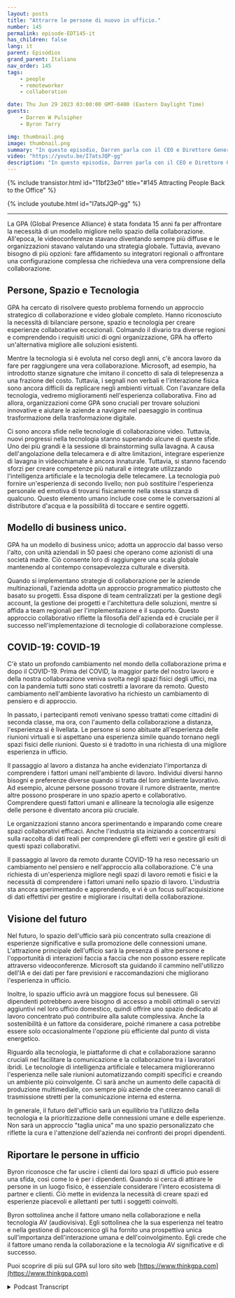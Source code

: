 ```yaml
---
layout: posts
title: "Attrarre le persone di nuovo in ufficio."
number: 145
permalink: episode-EDT145-it
has_children: false
lang: it
parent: Episódios
grand_parent: Italiano
nav_order: 145
tags:
    - people
    - remoteworker
    - collaboration

date: Thu Jun 29 2023 03:00:00 GMT-0400 (Eastern Daylight Time)
guests:
    - Darren W Pulsipher
    - Byron Tarry

img: thumbnail.png
image: thumbnail.png
summary: "In questo episodio, Darren parla con il CEO e Direttore Generale di GPA sul ruolo che l'innovazione nella collaborazione svolge nel riportare le persone in ufficio e sul perché le persone necessitano dell'interazione faccia a faccia."
video: "https://youtu.be/I7atsJQP-gg"
description: "In questo episodio, Darren parla con il CEO e Direttore Generale di GPA sul ruolo che l'innovazione nella collaborazione svolge nel riportare le persone in ufficio e sul perché le persone necessitano dell'interazione faccia a faccia."
---
```


<div>
{% include transistor.html id="11bf23e0" title="#145 Attracting People Back to the Office" %}

{% include youtube.html id="I7atsJQP-gg" %}
</div>

---

La GPA (Global Presence Alliance) è stata fondata 15 anni fa per affrontare la necessità di un modello migliore nello spazio della collaborazione. All'epoca, le videoconferenze stavano diventando sempre più diffuse e le organizzazioni stavano valutando una strategia globale. Tuttavia, avevano bisogno di più opzioni: fare affidamento su integratori regionali o affrontare una configurazione complessa che richiedeva una vera comprensione della collaborazione.

## Persone, Spazio e Tecnologia

GPA ha cercato di risolvere questo problema fornendo un approccio strategico di collaborazione e video globale completo. Hanno riconosciuto la necessità di bilanciare persone, spazio e tecnologia per creare esperienze collaborative eccezionali. Colmando il divario tra diverse regioni e comprendendo i requisiti unici di ogni organizzazione, GPA ha offerto un'alternativa migliore alle soluzioni esistenti.

Mentre la tecnologia si è evoluta nel corso degli anni, c'è ancora lavoro da fare per raggiungere una vera collaborazione. Microsoft, ad esempio, ha introdotto stanze signature che imitano il concetto di sala di telepresenza a una frazione del costo. Tuttavia, i segnali non verbali e l'interazione fisica sono ancora difficili da replicare negli ambienti virtuali. Con l'avanzare della tecnologia, vedremo miglioramenti nell'esperienza collaborativa. Fino ad allora, organizzazioni come GPA sono cruciali per trovare soluzioni innovative e aiutare le aziende a navigare nel paesaggio in continua trasformazione della trasformazione digitale.

Ci sono ancora sfide nelle tecnologie di collaborazione video. Tuttavia, nuovi progressi nella tecnologia stanno superando alcune di queste sfide. Uno dei più grandi è la sessione di brainstorming sulla lavagna. A causa dell'angolazione della telecamera e di altre limitazioni, integrare esperienze di lavagna in videochiamate è ancora innaturale. Tuttavia, si stanno facendo sforzi per creare competenze più naturali e integrate utilizzando l'intelligenza artificiale e la tecnologia delle telecamere. La tecnologia può fornire un'esperienza di secondo livello; non può sostituire l'esperienza personale ed emotiva di trovarsi fisicamente nella stessa stanza di qualcuno. Questo elemento umano include cose come le conversazioni al distributore d'acqua e la possibilità di toccare e sentire oggetti.

## Modello di business unico.

GPA ha un modello di business unico; adotta un approccio dal basso verso l'alto, con unità aziendali in 50 paesi che operano come azionisti di una società madre. Ciò consente loro di raggiungere una scala globale mantenendo al contempo consapevolezza culturale e diversità.

Quando si implementano strategie di collaborazione per le aziende multinazionali, l'azienda adotta un approccio programmatico piuttosto che basato su progetti. Essa dispone di team centralizzati per la gestione degli account, la gestione dei progetti e l'architettura delle soluzioni, mentre si affida a team regionali per l'implementazione e il supporto. Questo approccio collaborativo riflette la filosofia dell'azienda ed è cruciale per il successo nell'implementazione di tecnologie di collaborazione complesse.

## COVID-19: COVID-19

C'è stato un profondo cambiamento nel mondo della collaborazione prima e dopo il COVID-19. Prima del COVID, la maggior parte del nostro lavoro e della nostra collaborazione veniva svolta negli spazi fisici degli uffici, ma con la pandemia tutti sono stati costretti a lavorare da remoto. Questo cambiamento nell'ambiente lavorativo ha richiesto un cambiamento di pensiero e di approccio.

In passato, i partecipanti remoti venivano spesso trattati come cittadini di seconda classe, ma ora, con l'aumento della collaborazione a distanza, l'esperienza si è livellata. Le persone si sono abituate all'esperienza delle riunioni virtuali e si aspettano una esperienza simile quando tornano negli spazi fisici delle riunioni. Questo si è tradotto in una richiesta di una migliore esperienza in ufficio.

Il passaggio al lavoro a distanza ha anche evidenziato l'importanza di comprendere i fattori umani nell'ambiente di lavoro. Individui diversi hanno bisogni e preferenze diverse quando si tratta del loro ambiente lavorativo. Ad esempio, alcune persone possono trovare il rumore distraente, mentre altre possono prosperare in uno spazio aperto e collaborativo. Comprendere questi fattori umani e allineare la tecnologia alle esigenze delle persone è diventato ancora più cruciale.

Le organizzazioni stanno ancora sperimentando e imparando come creare spazi collaborativi efficaci. Anche l'industria sta iniziando a concentrarsi sulla raccolta di dati reali per comprendere gli effetti veri e gestire gli esiti di questi spazi collaborativi.

Il passaggio al lavoro da remoto durante COVID-19 ha reso necessario un cambiamento nel pensiero e nell'approccio alla collaborazione. C'è una richiesta di un'esperienza migliore negli spazi di lavoro remoti e fisici e la necessità di comprendere i fattori umani nello spazio di lavoro. L'industria sta ancora sperimentando e apprendendo, e vi è un focus sull'acquisizione di dati effettivi per gestire e migliorare i risultati della collaborazione.

## Visione del futuro

Nel futuro, lo spazio dell'ufficio sarà più concentrato sulla creazione di esperienze significative e sulla promozione delle connessioni umane. L'attrazione principale dell'ufficio sarà la presenza di altre persone e l'opportunità di interazioni faccia a faccia che non possono essere replicate attraverso videoconferenze. Microsoft sta guidando il cammino nell'utilizzo dell'IA e dei dati per fare previsioni e raccomandazioni che migliorano l'esperienza in ufficio.

Inoltre, lo spazio ufficio avrà un maggiore focus sul benessere. Gli dipendenti potrebbero avere bisogno di accesso a mobili ottimali o servizi aggiuntivi nel loro ufficio domestico, quindi offrire uno spazio dedicato al lavoro concentrato può contribuire alla salute complessiva. Anche la sostenibilità è un fattore da considerare, poiché rimanere a casa potrebbe essere solo occasionalmente l'opzione più efficiente dal punto di vista energetico.

Riguardo alla tecnologia, le piattaforme di chat e collaborazione saranno cruciali nel facilitare la comunicazione e la collaborazione tra i lavoratori ibridi. Le tecnologie di intelligenza artificiale e telecamera miglioreranno l'esperienza nelle sale riunioni automatizzando compiti specifici e creando un ambiente più coinvolgente. Ci sarà anche un aumento delle capacità di produzione multimediale, con sempre più aziende che creeranno canali di trasmissione stretti per la comunicazione interna ed esterna.

In generale, il futuro dell'ufficio sarà un equilibrio tra l'utilizzo della tecnologia e la prioritizzazione delle connessioni umane e delle esperienze. Non sarà un approccio "taglia unica" ma uno spazio personalizzato che riflette la cura e l'attenzione dell'azienda nei confronti dei propri dipendenti.

## Riportare le persone in ufficio

Byron riconosce che far uscire i clienti dai loro spazi di ufficio può essere una sfida, così come lo è per i dipendenti. Quando si cerca di attirare le persone in un luogo fisico, è essenziale considerare l'intero ecosistema di partner e clienti. Ciò mette in evidenza la necessità di creare spazi ed esperienze piacevoli e allettanti per tutti i soggetti coinvolti.

Byron sottolinea anche il fattore umano nella collaborazione e nella tecnologia AV (audiovisiva). Egli sottolinea che la sua esperienza nel teatro e nella gestione di palcoscenico gli ha fornito una prospettiva unica sull'importanza dell'interazione umana e dell'coinvolgimento. Egli crede che il fattore umano renda la collaborazione e la tecnologia AV significative e di successo.

Puoi scoprire di più sul GPA sul loro sito web [https://www.thinkgpa.com](https://www.thinkgpa.com)



<details>
<summary> Podcast Transcript </summary>

<p></p>

</details>

